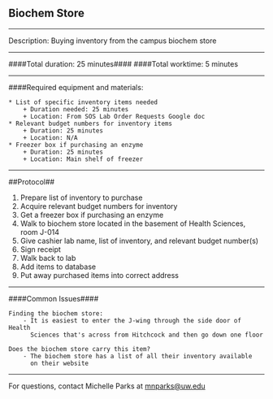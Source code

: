 Biochem Store
-------------
- - - - - - - - - - - - - - - - - - - - - - - - - - - - - - - - - - - - - - - -
Description: Buying inventory from the campus biochem store

- - - - - - - - - - - - - - - - - - - - - - - - - - - - - - - - - - - - - - - -
####Total duration: 25 minutes####
####Total worktime: 5 minutes

- - - - - - - - - - - - - - - - - - - - - - - - - - - - - - - - - - - - - - - -

####Required equipment and materials:  

    * List of specific inventory items needed  
        + Duration needed: 25 minutes
        + Location: From SOS Lab Order Requests Google doc  
    * Relevant budget numbers for inventory items  
        + Duration: 25 minutes  
        + Location: N/A
    * Freezer box if purchasing an enzyme
        + Duration: 25 minutes
        + Location: Main shelf of freezer
- - - - - - - - - - - - - - - - - - - - - - - - - - - - - - - - - - - - - - - -

##Protocol##

1. Prepare list of inventory to purchase
2. Acquire relevant budget numbers for inventory
3. Get a freezer box if purchasing an enzyme
4. Walk to biochem store located in the basement of Health Sciences, room J-014 
5. Give cashier lab name, list of inventory, and relevant budget number(s)
6. Sign receipt
7. Walk back to lab
8. Add items to database
9. Put away purchased items into correct address

- - - - - - - - - - - - - - - - - - - - - - - - - - - - - - - - - - - - - - - - 

####Common Issues####

    Finding the biochem store:
        - It is easiest to enter the J-wing through the side door of Health 
          Sciences that's across from Hitchcock and then go down one floor
          
    Does the biochem store carry this item?
        - The biochem store has a list of all their inventory available
          on their website
- - - - - - - - - - - - - - - - - - - - - - - - - - - - - - - - - - - - - - - -

For questions, contact Michelle Parks at mnparks@uw.edu
